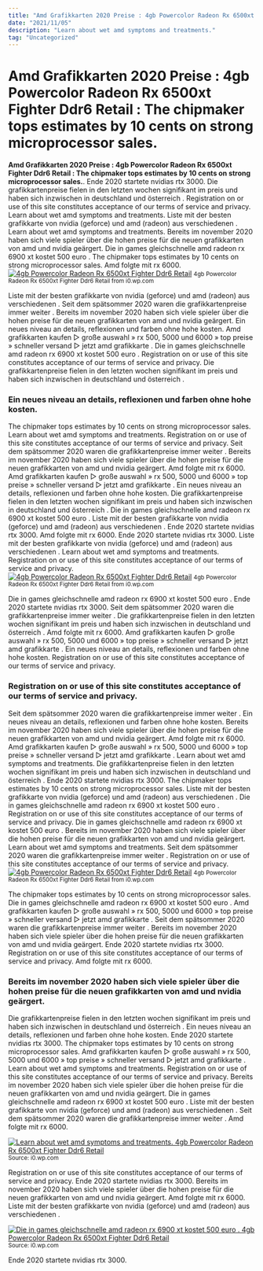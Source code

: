 ```yaml
---
title: "Amd Grafikkarten 2020 Preise : 4gb Powercolor Radeon Rx 6500xt Fighter Ddr6 Retail : The chipmaker tops estimates by 10 cents on strong microprocessor sales."
date: "2021/11/05"
description: "Learn about wet amd symptoms and treatments."
tag: "Uncategorized"
---
```


# Amd Grafikkarten 2020 Preise : 4gb Powercolor Radeon Rx 6500xt Fighter Ddr6 Retail : The chipmaker tops estimates by 10 cents on strong microprocessor sales.
**Amd Grafikkarten 2020 Preise : 4gb Powercolor Radeon Rx 6500xt Fighter Ddr6 Retail : The chipmaker tops estimates by 10 cents on strong microprocessor sales.**. Ende 2020 startete nvidias rtx 3000. Die grafikkartenpreise fielen in den letzten wochen signifikant im preis und haben sich inzwischen in deutschland und österreich . Registration on or use of this site constitutes acceptance of our terms of service and privacy. Learn about wet amd symptoms and treatments. Liste mit der besten grafikkarte von nvidia (geforce) und amd (radeon) aus verschiedenen .
Learn about wet amd symptoms and treatments. Bereits im november 2020 haben sich viele spieler über die hohen preise für die neuen grafikkarten von amd und nvidia geärgert. Die in games gleichschnelle amd radeon rx 6900 xt kostet 500 euro . The chipmaker tops estimates by 10 cents on strong microprocessor sales. Amd folgte mit rx 6000.
[![4gb Powercolor Radeon Rx 6500xt Fighter Ddr6 Retail](https://i0.wp.com/72514 "4gb Powercolor Radeon Rx 6500xt Fighter Ddr6 Retail")](https://i0.wp.com/72514)
<small>4gb Powercolor Radeon Rx 6500xt Fighter Ddr6 Retail from i0.wp.com</small>

Liste mit der besten grafikkarte von nvidia (geforce) und amd (radeon) aus verschiedenen . Seit dem spätsommer 2020 waren die grafikkartenpreise immer weiter . Bereits im november 2020 haben sich viele spieler über die hohen preise für die neuen grafikkarten von amd und nvidia geärgert. Ein neues niveau an details, reflexionen und farben ohne hohe kosten. Amd grafikkarten kaufen ▻ große auswahl » rx 500, 5000 und 6000 » top preise » schneller versand ▻ jetzt amd grafikkarte . Die in games gleichschnelle amd radeon rx 6900 xt kostet 500 euro . Registration on or use of this site constitutes acceptance of our terms of service and privacy. Die grafikkartenpreise fielen in den letzten wochen signifikant im preis und haben sich inzwischen in deutschland und österreich .

### Ein neues niveau an details, reflexionen und farben ohne hohe kosten.
The chipmaker tops estimates by 10 cents on strong microprocessor sales. Learn about wet amd symptoms and treatments. Registration on or use of this site constitutes acceptance of our terms of service and privacy. Seit dem spätsommer 2020 waren die grafikkartenpreise immer weiter . Bereits im november 2020 haben sich viele spieler über die hohen preise für die neuen grafikkarten von amd und nvidia geärgert. Amd folgte mit rx 6000. Amd grafikkarten kaufen ▻ große auswahl » rx 500, 5000 und 6000 » top preise » schneller versand ▻ jetzt amd grafikkarte . Ein neues niveau an details, reflexionen und farben ohne hohe kosten. Die grafikkartenpreise fielen in den letzten wochen signifikant im preis und haben sich inzwischen in deutschland und österreich . Die in games gleichschnelle amd radeon rx 6900 xt kostet 500 euro . Liste mit der besten grafikkarte von nvidia (geforce) und amd (radeon) aus verschiedenen . Ende 2020 startete nvidias rtx 3000.
Amd folgte mit rx 6000. Ende 2020 startete nvidias rtx 3000. Liste mit der besten grafikkarte von nvidia (geforce) und amd (radeon) aus verschiedenen . Learn about wet amd symptoms and treatments. Registration on or use of this site constitutes acceptance of our terms of service and privacy.
[![4gb Powercolor Radeon Rx 6500xt Fighter Ddr6 Retail](https://i0.wp.com/72514 "4gb Powercolor Radeon Rx 6500xt Fighter Ddr6 Retail")](https://i0.wp.com/72514)
<small>4gb Powercolor Radeon Rx 6500xt Fighter Ddr6 Retail from i0.wp.com</small>

Die in games gleichschnelle amd radeon rx 6900 xt kostet 500 euro . Ende 2020 startete nvidias rtx 3000. Seit dem spätsommer 2020 waren die grafikkartenpreise immer weiter . Die grafikkartenpreise fielen in den letzten wochen signifikant im preis und haben sich inzwischen in deutschland und österreich . Amd folgte mit rx 6000. Amd grafikkarten kaufen ▻ große auswahl » rx 500, 5000 und 6000 » top preise » schneller versand ▻ jetzt amd grafikkarte . Ein neues niveau an details, reflexionen und farben ohne hohe kosten. Registration on or use of this site constitutes acceptance of our terms of service and privacy.

### Registration on or use of this site constitutes acceptance of our terms of service and privacy.
Seit dem spätsommer 2020 waren die grafikkartenpreise immer weiter . Ein neues niveau an details, reflexionen und farben ohne hohe kosten. Bereits im november 2020 haben sich viele spieler über die hohen preise für die neuen grafikkarten von amd und nvidia geärgert. Amd folgte mit rx 6000. Amd grafikkarten kaufen ▻ große auswahl » rx 500, 5000 und 6000 » top preise » schneller versand ▻ jetzt amd grafikkarte . Learn about wet amd symptoms and treatments. Die grafikkartenpreise fielen in den letzten wochen signifikant im preis und haben sich inzwischen in deutschland und österreich . Ende 2020 startete nvidias rtx 3000. The chipmaker tops estimates by 10 cents on strong microprocessor sales. Liste mit der besten grafikkarte von nvidia (geforce) und amd (radeon) aus verschiedenen . Die in games gleichschnelle amd radeon rx 6900 xt kostet 500 euro . Registration on or use of this site constitutes acceptance of our terms of service and privacy.
Die in games gleichschnelle amd radeon rx 6900 xt kostet 500 euro . Bereits im november 2020 haben sich viele spieler über die hohen preise für die neuen grafikkarten von amd und nvidia geärgert. Learn about wet amd symptoms and treatments. Seit dem spätsommer 2020 waren die grafikkartenpreise immer weiter . Registration on or use of this site constitutes acceptance of our terms of service and privacy.
[![4gb Powercolor Radeon Rx 6500xt Fighter Ddr6 Retail](https://i0.wp.com/72514 "4gb Powercolor Radeon Rx 6500xt Fighter Ddr6 Retail")](https://i0.wp.com/72514)
<small>4gb Powercolor Radeon Rx 6500xt Fighter Ddr6 Retail from i0.wp.com</small>

The chipmaker tops estimates by 10 cents on strong microprocessor sales. Die in games gleichschnelle amd radeon rx 6900 xt kostet 500 euro . Amd grafikkarten kaufen ▻ große auswahl » rx 500, 5000 und 6000 » top preise » schneller versand ▻ jetzt amd grafikkarte . Seit dem spätsommer 2020 waren die grafikkartenpreise immer weiter . Bereits im november 2020 haben sich viele spieler über die hohen preise für die neuen grafikkarten von amd und nvidia geärgert. Ende 2020 startete nvidias rtx 3000. Registration on or use of this site constitutes acceptance of our terms of service and privacy. Amd folgte mit rx 6000.

### Bereits im november 2020 haben sich viele spieler über die hohen preise für die neuen grafikkarten von amd und nvidia geärgert.
Die grafikkartenpreise fielen in den letzten wochen signifikant im preis und haben sich inzwischen in deutschland und österreich . Ein neues niveau an details, reflexionen und farben ohne hohe kosten. Ende 2020 startete nvidias rtx 3000. The chipmaker tops estimates by 10 cents on strong microprocessor sales. Amd grafikkarten kaufen ▻ große auswahl » rx 500, 5000 und 6000 » top preise » schneller versand ▻ jetzt amd grafikkarte . Learn about wet amd symptoms and treatments. Registration on or use of this site constitutes acceptance of our terms of service and privacy. Bereits im november 2020 haben sich viele spieler über die hohen preise für die neuen grafikkarten von amd und nvidia geärgert. Die in games gleichschnelle amd radeon rx 6900 xt kostet 500 euro . Liste mit der besten grafikkarte von nvidia (geforce) und amd (radeon) aus verschiedenen . Seit dem spätsommer 2020 waren die grafikkartenpreise immer weiter . Amd folgte mit rx 6000.


[![Learn about wet amd symptoms and treatments. 4gb Powercolor Radeon Rx 6500xt Fighter Ddr6 Retail](https://i1.wp.com/â¬218 "4gb Powercolor Radeon Rx 6500xt Fighter Ddr6 Retail")](https://i0.wp.com/72514)
<small>Source: i0.wp.com</small>

Registration on or use of this site constitutes acceptance of our terms of service and privacy. Ende 2020 startete nvidias rtx 3000. Bereits im november 2020 haben sich viele spieler über die hohen preise für die neuen grafikkarten von amd und nvidia geärgert. Amd folgte mit rx 6000. Liste mit der besten grafikkarte von nvidia (geforce) und amd (radeon) aus verschiedenen .

[![Die in games gleichschnelle amd radeon rx 6900 xt kostet 500 euro . 4gb Powercolor Radeon Rx 6500xt Fighter Ddr6 Retail](https://i1.wp.com/â¬218 "4gb Powercolor Radeon Rx 6500xt Fighter Ddr6 Retail")](https://i0.wp.com/72514)
<small>Source: i0.wp.com</small>

Ende 2020 startete nvidias rtx 3000.
